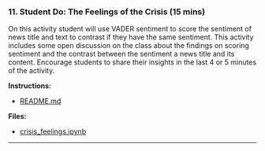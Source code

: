 ### 11. Student Do: The Feelings of the Crisis (15 mins)

On this activity student will use VADER sentiment to score the sentiment of news title and text to contrast if they have the same sentiment. This activity includes some open discussion on the class about the findings on scoring sentiment and the contrast between the sentiment a news title and its content. Encourage students to share their insights in the last 4 or 5 minutes of the activity.

**Instructions:**

* [README.md](Activities/11-Stu_Crisis_Feelings/README.md)

**Files:**

* [crisis_feelings.ipynb](Activities/11-Stu_Crisis_Feelings/Unsolved/crisis_feelings.ipynb)

---
